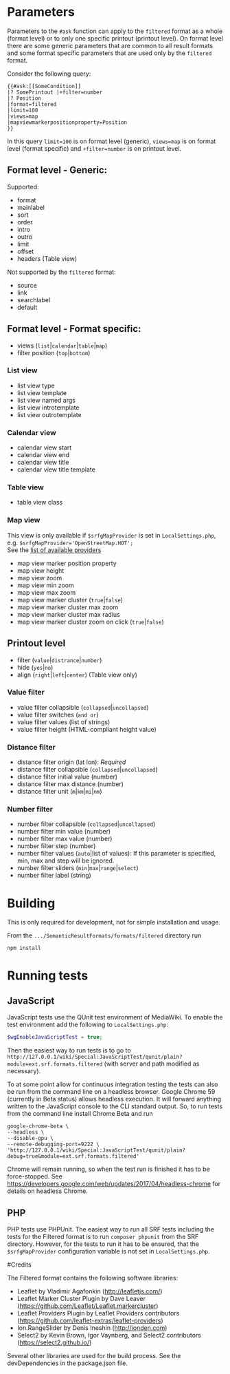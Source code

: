 # Parameters

Parameters to the `#ask` function can apply to the `filtered` format as a whole
(format level) or to only one specific printout (printout level). On format
level there are some generic parameters that are common to all result formats
and some format specific parameters that are used only by the `filtered` format.

Consider the following query:
```
{{#ask:[[SomeCondition]]
|? SomePrintout |+filter=number
|? Position
|format=filtered
|limit=100
|views=map
|mapviewmarkerpositionproperty=Position
}}
```

In this query `limit=100` is on format level (generic), `views=map` is on format
level (format specific) and `+filter=number` is on printout level.

## Format level - Generic:

Supported:
* format
* mainlabel
* sort
* order
* intro
* outro
* limit
* offset
* headers (Table view)

Not supported by the `filtered` format:
* source
* link
* searchlabel
* default

## Format level - Format specific:
* views (`list`|`calendar`|`table`|`map`)
* filter position (`top`|`bottom`)

### List view

* list view type
* list view template
* list view named args
* list view introtemplate
* list view outrotemplate

### Calendar view

* calendar view start
* calendar view end
* calendar view title
* calendar view title template

### Table view

* table view class

### Map view

This view is only available if `$srfgMapProvider` is set in `LocalSettings.php`,
e.g. `$srfgMapProvider='OpenStreetMap.HOT';`<br>
See the [list of available
providers](http://leaflet-extras.github.io/leaflet-providers/preview/index.html)

* map view marker position property
* map view height 
* map view zoom
* map view min zoom
* map view max zoom
* map view marker cluster (`true`|`false`)
* map view marker cluster max zoom
* map view marker cluster max radius
* map view marker cluster zoom on click (`true`|`false`)

## Printout level

* filter (`value`|`distrance`|`number`)
* hide (`yes`|`no`)
* align (`right`|`left`|`center`) (Table view only)

### Value filter

* value filter collapsible (`collapsed`|`uncollapsed`)
* value filter switches (`and or`)
* value filter values (list of strings)
* value filter height (HTML-compliant height value)

### Distance filter

* distance filter origin (lat lon): *Required*
* distance filter collapsible (`collapsed`|`uncollapsed`)
* distance filter initial value (number)
* distance filter max distance (number)
* distance filter unit (`m`|`km`|`mi`|`nm`)

### Number filter

* number filter collapsible (`collapsed`|`uncollapsed`)
* number filter min value (number)
* number filter max value (number)
* number filter step (number)
* number filter values (`auto`|list of values): If this parameter is specified,
min, max and step will be ignored.
* number filter sliders (`min`|`max`|`range`|`select`)
* number filter label (string)

# Building

This is only required for development, not for simple installation and usage.

From the `.../SemanticResultFormats/formats/filtered` directory run
 ```
 npm install
 ```

# Running tests

## JavaScript

JavaScript tests use the QUnit test environment of MediaWiki. To enable the test
environment add the following to `LocalSettings.php`:
``` PHP
$wgEnableJavaScriptTest = true;
```

Then the easiest way to run tests is to go to
`http://127.0.0.1/wiki/Special:JavaScriptTest/qunit/plain?module=ext.srf.formats.filtered`
(with server and path modified as necessary).


To at some point allow for continuous integration testing the tests can also be
run from the command line on a headless browser. Google Chrome 59 (currently in
Beta status) allows headless execution. It will forward anything written to the
JavaScript console to the CLI standard output. So, to run tests from the command
line install Chrome Beta and run  

```
google-chrome-beta \
--headless \
--disable-gpu \
--remote-debugging-port=9222 \
'http://127.0.0.1/wiki/Special:JavaScriptTest/qunit/plain?debug=true&module=ext.srf.formats.filtered'
```

Chrome will remain running, so when the test run is finished it has to be
force-stopped.
See https://developers.google.com/web/updates/2017/04/headless-chrome for
details on headless Chrome.
 
## PHP
 
PHP tests use PHPUnit. The easiest way to run all SRF tests including the tests
for the Filtered format is to run `composer phpunit` from the SRF directory.
However, for the tests to run it has to be ensured, that the `$srfgMapProvider`
configuration variable is not set in `LocalSettings.php`. 
   
#Credits

The Filtered format contains the following software libraries:
* Leaflet by Vladimir Agafonkin (http://leafletjs.com/)
* Leaflet Marker Cluster Plugin by Dave Leaver (https://github.com/Leaflet/Leaflet.markercluster)
* Leaflet Providers Plugin by Leaflet Providers contributors (https://github.com/leaflet-extras/leaflet-providers)
* Ion.RangeSlider by Denis Ineshin (http://ionden.com)
* Select2 by Kevin Brown, Igor Vaynberg, and Select2 contributors (https://select2.github.io/)

Several other libraries are used for the build process. See the devDependencies
in the package.json file.